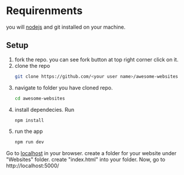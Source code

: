 # Requirenments

you will [nodejs](https://nodejs.org) and git installed on your machine.

## Setup

1. fork the repo. you can see fork button at top right corner click on it.
1. clone the repo
    ```sh
    git clone https://github.com/<your user name>/awesome-websites
    ```
1. navigate to folder you have cloned repo.
    ```sh
    cd awesome-websites
    ```
1. install dependecies. Run
    ```sh
    npm install
    ```
1. run the app
    ```sh
    npm run dev
    ```
Go to [localhost](http://localhost:5000) in your browser.
create a folder for your website under "Websites" folder. create "index.html" into your folder.
Now, go to http://localhost:5000/<your folder name>
